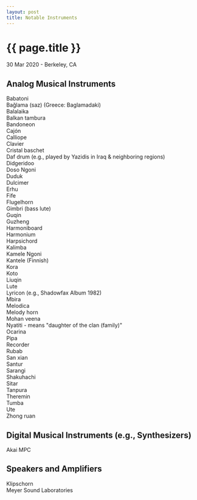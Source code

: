 ```yaml
---
layout: post
title: Notable Instruments
---
```


{{ page.title }}
================

<p class="meta">30 Mar 2020 - Berkeley, CA</p>

## Analog Musical Instruments
Babatoni  
Bağlama (saz) (Greece: Baglamadaki)  
Balalaika  
Balkan tambura  
Bandoneon  
Cajón  
Calliope  
Clavier  
Cristal baschet  
Daf drum (e.g., played by Yazidis in Iraq & neighboring regions)  
Didgeridoo  
Doso Ngoni  
Duduk  
Dulcimer  
Erhu  
Fife  
Flugelhorn  
Gimbri (bass lute)  
Guqin  
Guzheng  
Harmoniboard  
Harmonium  
Harpsichord  
Kalimba  
Kamele Ngoni  
Kantele (Finnish)  
Kora  
Koto  
Liuqin  
Lute  
Lyricon (e.g., Shadowfax Album 1982)  
Mbira  
Melodica  
Melody horn  
Mohan veena  
Nyatiti - means "daughter of the clan (family)"  
Ocarina  
Pipa  
Recorder  
Rubab  
San xian  
Santur  
Sarangi  
Shakuhachi  
Sitar  
Tanpura  
Theremin  
Tumba  
Ute  
Zhong ruan

## Digital Musical Instruments (e.g., Synthesizers)
Akai MPC

## Speakers and Amplifiers
Klipschorn  
Meyer Sound Laboratories